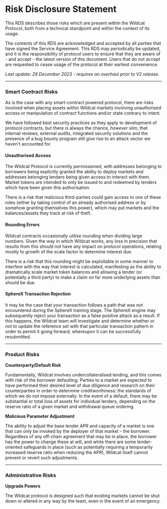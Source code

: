 # Risk Disclosure Statement

This RDS describes those risks which are present within the Wildcat Protocol, both from a technical standpoint and within the context of its usage.

The contents of this RDS are acknowledged and accepted by all parties that have signed the Service Agreement. This RDS may periodically be updated, and it is the responsibility of protocol users to ensure that they are aware of - and accept - the latest version of this document. Users that do not accept are requested to cease usage of the protocol at their earliest convenience.

_Last update: 29 December 2023 - requires an overhaul prior to V2 release._

***

### Smart Contract Risks

As is the case with any smart-contract powered protocol, there are risks involved when placing assets within Wildcat markets involving unauthorised access or manipulation of contract functions and/or state contrary to intent.

We have followed best security practices as they apply to development of protocol contracts, but there is always the chance, _however slim_, that internal reviews, external audits, integrated security solutions and the presence of a bug bounty program still give rise to an attack vector we haven't accounted for.

#### Unauthorised Access

The Wildcat Protocol is currently permissioned, with addresses belonging to borrowers being explicitly granted the ability to deploy markets and addresses belonging lenders being given access to interact with them. Market tokens are intended to only be issued to and redeemed by lenders which have been given this authorisation.

There is a risk that malicious third-parties could gain access to one of these roles (either by taking control of an already authorised address or by somehow granting themselves this power), which may put markets and the balances/assets they track at risk of theft.

#### Rounding Errors

Wildcat contracts occasionally utilise rounding when dividing large numbers. Given the way in which Wildcat works, any loss in precision that results from this should not have any impact on protocol operations, relating mostly to growth of the scale factor to determine interest due.

There is a risk that this rounding might be exploitable in some manner to interfere with the way that interest is calculated, manifesting as the ability to dramatically scale market token balances and allowing a lender (or potentially a third party) to make a claim on far more underlying assets than should be due.

#### SphereX Transaction Rejection

It may be the case that your transaction follows a path that was not encountered during the SphereX training stage. The SphereX engine may subsequently reject your transaction as a false positive attack as a result. If this happens, the Wildcat team will investigate and determine whether or not to update the reference set with that particular transaction pattern in order to permit it going forward, whereupon it can be successfully resubmitted.

***

### Product Risks

**Counterparty/Default Risk**

Fundamentally, Wildcat involves undercollateralised lending, and this comes with risk of the borrower defaulting. Parties to a market are expected to have performed their desired level of due diligence and research on their counterparties in order to determine creditworthiness: the standards of which we do not impose externally. In the event of a default, there may be substantial or total loss of assets for individual lenders, depending on the reserve ratio of a given market and withdrawal queue ordering.



**Malicious Parameter Adjustment**

The ability to adjust the base lender APR and capacity of a market is one that can only be invoked by the deployer of that market - the borrower. Regardless of any off-chain agreement that may be in place, the borrower has the power to change these at will, and while there are some lender-oriented safeguards in place (such as potentially requiring a temporarily increased reserve ratio when reducing the APR), Wildcat itself cannot prevent or revert such adjustments.



***

### Administrative Risks

**Upgrade Powers**

The Wildcat protocol is designed such that existing markets cannot be shut down or altered in any way by the team, even in the event of an emergency.&#x20;



